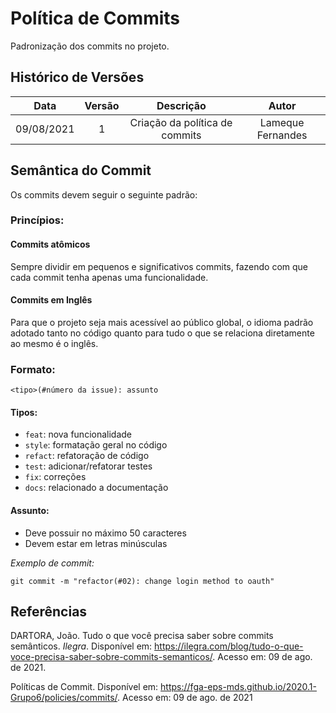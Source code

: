 # Política de Commits

Padronização dos commits no projeto. 

## Histórico de Versões


| Data       | Versão | Descrição                      | Autor             |
| :--------: | :----: | :----------:                   | :---------------: |
| 09/08/2021 |    1   | Criação da política de commits | Lameque Fernandes |

## Semântica do Commit

Os commits devem seguir o seguinte padrão:

### Princípios:

#### Commits atômicos
Sempre dividir em pequenos e significativos commits, fazendo com que cada commit tenha apenas uma funcionalidade.

#### Commits em Inglês
Para que o projeto seja mais acessível ao público global, o idioma padrão adotado tanto no código quanto para tudo o que se relaciona diretamente ao mesmo é o inglês.

### Formato:
```
<tipo>(#número da issue): assunto
```

#### Tipos:
- ```feat```: nova funcionalidade
- ```style```: formatação geral no código
- ```refact```: refatoração de código
- ```test```: adicionar/refatorar testes
- ```fix```: correções
- ```docs```: relacionado a documentação

#### Assunto:
- Deve possuir no máximo 50 caracteres
- Devem estar em letras minúsculas

*Exemplo de commit:*
```
git commit -m "refactor(#02): change login method to oauth"
```

## Referências

DARTORA, João. Tudo o que você precisa saber sobre commits semânticos. *Ilegra*. Disponível em: <https://ilegra.com/blog/tudo-o-que-voce-precisa-saber-sobre-commits-semanticos/>. Acesso em: 09 de ago. de 2021.

Políticas de Commit. Disponível em: <https://fga-eps-mds.github.io/2020.1-Grupo6/policies/commits/>. Acesso em: 09 de ago. de 2021